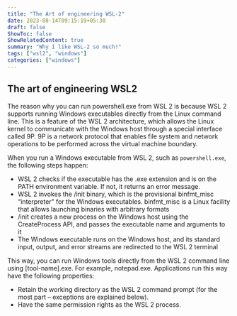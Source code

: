 ```yaml
---
title: "The Art of engineering WSL-2"
date: 2023-08-14T09:15:19+05:30
draft: false
ShowToc: false
ShowRelatedContent: true
summary: "Why I like WSL-2 so much!"
tags: ["wsl2", "windows"]
categories: ["windows"]
---
```



## The art of engineering WSL2

The reason why you can run powershell.exe from WSL 2 is because WSL 2 supports running Windows executables directly from the Linux command line. This is a feature of the WSL 2 architecture, which allows the Linux kernel to communicate with the Windows host through a special interface called 9P. 9P is a network protocol that enables file system and network operations to be performed across the virtual machine boundary.

When you run a Windows executable from WSL 2, such as `powershell.exe`, the following steps happen:

- WSL 2 checks if the executable has the .exe extension and is on the PATH environment variable. If not, it returns an error message.
- WSL 2 invokes the /init binary, which is the provisional binfmt_misc “interpreter” for the Windows executables. binfmt_misc is a Linux facility that allows launching binaries with arbitrary formats
- /init creates a new process on the Windows host using the CreateProcess API, and passes the executable name and arguments to it
- The Windows executable runs on the Windows host, and its standard input, output, and error streams are redirected to the WSL 2 terminal

This way, you can run Windows tools directly from the WSL 2 command line using [tool-name].exe. For example, notepad.exe. Applications run this way have the following properties:

- Retain the working directory as the WSL 2 command prompt (for the most part – exceptions are explained below).
- Have the same permission rights as the WSL 2 process.
